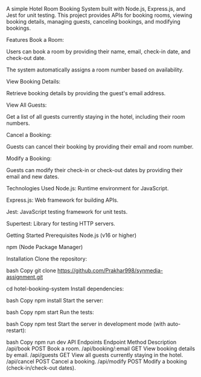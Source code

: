 A simple Hotel Room Booking System built with Node.js, Express.js, and Jest for unit testing. This project provides APIs for booking rooms, viewing booking details, managing guests, canceling bookings, and modifying bookings.

Features
Book a Room:

Users can book a room by providing their name, email, check-in date, and check-out date.

The system automatically assigns a room number based on availability.

View Booking Details:

Retrieve booking details by providing the guest's email address.

View All Guests:

Get a list of all guests currently staying in the hotel, including their room numbers.

Cancel a Booking:

Guests can cancel their booking by providing their email and room number.

Modify a Booking:

Guests can modify their check-in or check-out dates by providing their email and new dates.

Technologies Used
Node.js: Runtime environment for JavaScript.

Express.js: Web framework for building APIs.

Jest: JavaScript testing framework for unit tests.

Supertest: Library for testing HTTP servers.

Getting Started
Prerequisites
Node.js (v16 or higher)

npm (Node Package Manager)

Installation
Clone the repository:

bash
Copy
git clone https://github.com/Prakhar998/synmedia-assignment.git

cd hotel-booking-system
Install dependencies:

bash
Copy
npm install
Start the server:

bash
Copy
npm start
Run the tests:

bash
Copy
npm test
Start the server in development mode (with auto-restart):

bash
Copy
npm run dev
API Endpoints
Endpoint	Method	Description
/api/book	POST	Book a room.
/api/booking/:email	GET	View booking details by email.
/api/guests	GET	View all guests currently staying in the hotel.
/api/cancel	POST	Cancel a booking.
/api/modify	POST	Modify a booking (check-in/check-out dates).
